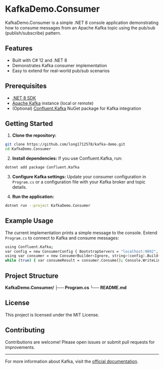 # KafkaDemo.Consumer

KafkaDemo.Consumer is a simple .NET 8 console application demonstrating how to consume messages from an Apache Kafka topic using the pub/sub (publish/subscribe) pattern.

## Features

- Built with C# 12 and .NET 8
- Demonstrates Kafka consumer implementation
- Easy to extend for real-world pub/sub scenarios

## Prerequisites

- [.NET 8 SDK](https://dotnet.microsoft.com/download/dotnet/8.0)
- [Apache Kafka](https://kafka.apache.org/) instance (local or remote)
- (Optional) [Confluent.Kafka](https://www.nuget.org/packages/Confluent.Kafka/) NuGet package for Kafka integration

## Getting Started

1. **Clone the repository:**
```bash
git clone https://github.com/long1712578/kafka-demo.git
cd KafkaDemo.Consumer
```
2. **Install dependencies:**
If you use Confluent.Kafka, run:
```bash
dotnet add package Confluent.Kafka
```

3. **Configure Kafka settings:**
Update your consumer configuration in `Program.cs` or a configuration file with your Kafka broker and topic details.

4. **Run the application:**
```bash
dotnet run --project KafkaDemo.Consumer
```
## Example Usage

The current implementation prints a simple message to the console. Extend `Program.cs` to connect to Kafka and consume messages:
```bash
using Confluent.Kafka;
var config = new ConsumerConfig { BootstrapServers = "localhost:9092", GroupId = "demo-consumer-group", AutoOffsetReset = AutoOffsetReset.Earliest };
using var consumer = new ConsumerBuilder<Ignore, string>(config).Build(); consumer.Subscribe("your-topic");
while (true) { var consumeResult = consumer.Consume(); Console.WriteLine($"Received message: {consumeResult.Message.Value}"); }
```

## Project Structure
**KafkaDemo.Consumer/ ├── Program.cs └── README.md**

## License

This project is licensed under the MIT License.

## Contributing

Contributions are welcome! Please open issues or submit pull requests for improvements.

---

For more information about Kafka, visit the [official documentation](https://kafka.apache.org/documentation/).